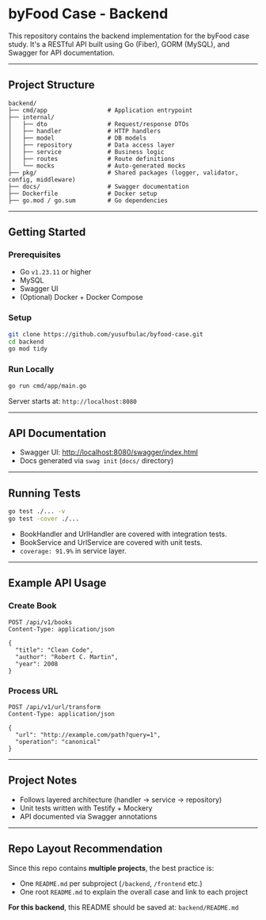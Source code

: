 # byFood Case - Backend

This repository contains the backend implementation for the byFood case study. It's a RESTful API built using Go (Fiber), GORM (MySQL), and Swagger for API documentation.

---

## Project Structure

```
backend/
├── cmd/app                 # Application entrypoint
├── internal/
│   ├── dto                 # Request/response DTOs
│   ├── handler             # HTTP handlers
│   ├── model               # DB models
│   ├── repository          # Data access layer
│   ├── service             # Business logic
│   ├── routes              # Route definitions
│   └── mocks               # Auto-generated mocks
├── pkg/                    # Shared packages (logger, validator, config, middleware)
├── docs/                   # Swagger documentation
├── Dockerfile              # Docker setup
├── go.mod / go.sum         # Go dependencies
```

---

## Getting Started

### Prerequisites

- Go `v1.23.11` or higher
- MySQL
- Swagger UI
- (Optional) Docker + Docker Compose

### Setup

```bash
git clone https://github.com/yusufbulac/byfood-case.git
cd backend
go mod tidy
```

### Run Locally

```bash
go run cmd/app/main.go
```

Server starts at: `http://localhost:8080`

---

## API Documentation

- Swagger UI: [http://localhost:8080/swagger/index.html](http://localhost:8080/swagger/index.html)
- Docs generated via `swag init` (`docs/` directory)

---

## Running Tests

```bash
go test ./... -v
go test -cover ./...
```

- BookHandler and UrlHandler are covered with integration tests.
- BookService and UrlService are covered with unit tests.
- `coverage: 91.9%` in service layer.

---

## Example API Usage

### Create Book

```http
POST /api/v1/books
Content-Type: application/json

{
  "title": "Clean Code",
  "author": "Robert C. Martin",
  "year": 2008
}
```

### Process URL

```http
POST /api/v1/url/transform
Content-Type: application/json

{
  "url": "http://example.com/path?query=1",
  "operation": "canonical"
}
```

---

## Project Notes

- Follows layered architecture (handler → service → repository)
- Unit tests written with Testify + Mockery
- API documented via Swagger annotations

---

## Repo Layout Recommendation

Since this repo contains **multiple projects**, the best practice is:

- One `README.md` per subproject (`/backend`, `/frontend` etc.)
- One root `README.md` to explain the overall case and link to each project

**For this backend**, this README should be saved at: `backend/README.md`
